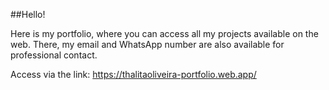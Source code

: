 ##Hello!

Here is my portfolio, where you can access all my projects available on the web.
There, my email and WhatsApp number are also available for professional contact.

Access via the link: https://thalitaoliveira-portfolio.web.app/
